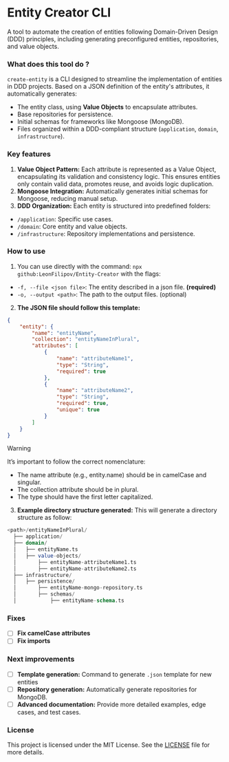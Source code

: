 # Entity Creator CLI

A tool to automate the creation of entities following Domain-Driven Design (DDD) principles, including generating preconfigured entities, repositories, and value objects.

### What does this tool do ?

`create-entity` is a CLI designed to streamline the implementation of entities in DDD projects. Based on a JSON definition of the entity's attributes, it automatically generates:

- The entity class, using **Value Objects** to encapsulate attributes.
- Base repositories for persistence.
- Initial schemas for frameworks like Mongoose (MongoDB).
- Files organized within a DDD-compliant structure (`application`, `domain`, `infrastructure`).

### Key features

1. **Value Object Pattern:**
Each attribute is represented as a Value Object, encapsulating its validation and consistency logic. This ensures entities only contain valid data, promotes reuse, and avoids logic duplication.
2. **Mongoose Integration:**
Automatically generates initial schemas for Mongoose, reducing manual setup.
3. **DDD Organization:**
Each entity is structured into predefined folders:
- `/application`: Specific use cases.
- `/domain`: Core entity and value objects.
- `/infrastructure`: Repository implementations and persistence.

### How to use

1. You can use directly with the command: `npx github:LeonFilipov/Entity-Creator` with the flags:
  - `-f, --file <json file>`: The entity described in a json file. **(required)**
  - `-o, --output <path>`: The path to the output files. (optional)
2. **The JSON file should follow this template:**
```json
{
    "entity": {
        "name": "entityName",
        "collection": "entityNameInPlural",
        "attributes": [
            {
                "name": "attributeName1",
                "type": "String",
                "required": true
            },
            {
                "name": "attributeName2",
                "type": "String",
                "required": true,
                "unique": true
            }
        ]
    }
}
```
> [!WARNING]
> It’s important to follow the correct nomenclature:
> - The name attribute (e.g., entity.name) should be in camelCase and singular.
> - The collection attribute should be in plural.
> - The type should have the first letter capitalized.

3. **Example directory structure generated:** 
This will generate a directory structure as follow:
```sql
<path>/entityNameInPlural/
  ├── application/
  ├── domain/
  │   ├── entityName.ts
  │   ├── value-objects/
  │       ├── entityName-attributeName1.ts
  │       ├── entityName-attributeName2.ts
  ├── infrastructure/
  │   ├── persistence/
  │       ├── entityName-mongo-repository.ts
  │       ├── schemas/
  │           ├── entityName-schema.ts
```
### Fixes
- [ ] **Fix camelCase attributes**
- [ ] **Fix imports**
### Next improvements
- [ ] **Template generation:** Command to generate `.json` template for new entities
- [ ] **Repository generation:** Automatically generate repositories for MongoDB.
- [ ] **Advanced documentation:** Provide more detailed examples, edge cases, and test cases.

### License
This project is licensed under the MIT License. See the [LICENSE]() file for more details.
